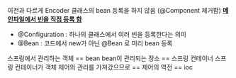 이전과 다르게 Encoder 클래스의 bean 등록을 하지 않음 (@Component 제거함)
[**메인파일에서 빈을 직접 등록 함**]()


- @Configuration : 하나의 클래스에서 여러 빈을 등록한다는 의미
- @Bean : 코드에서 new가 아닌 @Bean 로 미리 bean 등록

스프링에서 관리하는 객체 == bean
bean이 관리되는 장소 == 스프링 컨테이너
스프링 컨테이너가 객체 제어의 관리를 가져갔으므로 == 제어의 역전 == ioc

